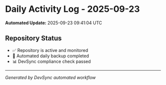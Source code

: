 # Daily Activity Log - 2025-09-23

**Automated Update:** 2025-09-23 09:41:04 UTC

## Repository Status
- ✅ Repository is active and monitored
- 🔄 Automated daily backup completed
- 📊 DevSync compliance check passed

---
*Generated by DevSync automated workflow*
